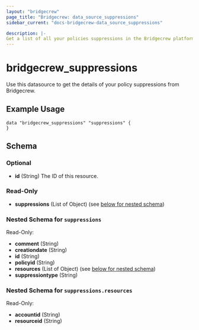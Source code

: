 ```yaml
---
layout: "bridgecrew"
page_title: "Bridgecrew: data_source_suppressions"
sidebar_current: "docs-bridgecrew-data_source_suppressions"

description: |-
Get a list of all your policies suppressions in the Bridgecrew platform <https://docs.bridgecrew.io/reference/getsuppressions>
---
```


# bridgecrew_suppressions

Use this datasource to get the details of your policy suppressions from Bridgecrew.




## Example Usage
```hcl
data "bridgecrew_suppressions" "suppressions" {
}
```
<!-- schema generated by tfplugindocs -->
## Schema

### Optional

- **id** (String) The ID of this resource.

### Read-Only

- **suppressions** (List of Object) (see [below for nested schema](#nestedatt--suppressions))

<a id="nestedatt--suppressions"></a>
### Nested Schema for `suppressions`

Read-Only:

- **comment** (String)
- **creationdate** (String)
- **id** (String)
- **policyid** (String)
- **resources** (List of Object) (see [below for nested schema](#nestedobjatt--suppressions--resources))
- **suppressiontype** (String)

<a id="nestedobjatt--suppressions--resources"></a>
### Nested Schema for `suppressions.resources`

Read-Only:

- **accountid** (String)
- **resourceid** (String)
